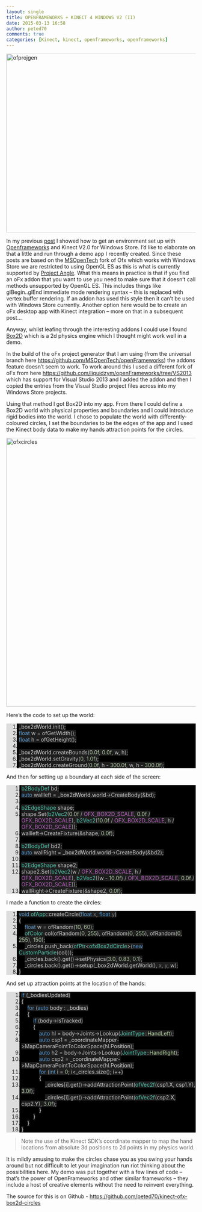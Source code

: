 ```yaml
---
layout: single
title: OPENFRAMEWORKS + KINECT 4 WINDOWS V2 (II)
date: 2015-03-13 16:58
author: peted70
comments: true
categories: [Kinect, kinect, openframeworks, openframeworks]
---
```

<p><a href="http://peted.azurewebsites.net/wp-content/uploads/2015/03/ofprojgen.png"><img title="ofprojgen" style="border-top: 0px; border-right: 0px; border-bottom: 0px; border-left: 0px; display: inline" border="0" alt="ofprojgen" src="http://peted.azurewebsites.net/wp-content/uploads/2015/03/ofprojgen_thumb.png" width="738" height="475"></a> </p> <p>In my previous <a href="http://peted.azurewebsites.net/openframeworks-kinect-4-windows-v2/" target="_blank">post</a> I showed how to get an environment set up with <a href="http://www.openframeworks.cc/" target="_blank">Openframeworks</a> and Kinect V2.0 for Windows Store. I’d like to elaborate on that a little and run through a demo app I recently created. Since these posts are based on the <a href="https://msopentech.com/blog/2014/07/03/openframeworks-developers-can-now-create-universal-apps-for-windows/" target="_blank">MSOpenTech</a> fork of Ofx which works with Windows Store we are restricted to using OpenGL ES as this is what is currently supported by <a href="https://code.google.com/p/angleproject/" target="_blank">Project Angle</a>. What this means in practice is that if you find an oFx addon that you want to use you need to make sure that it doesn’t call methods unsupported by OpenGL ES. This includes things like glBegin..glEnd immediate mode rendering syntax – this is replaced with vertex buffer rendering. If an addon has used this style then it can’t be used with Windows Store currently. Another option here would be to create an oFx desktop app with Kinect integration – more on that in a subsequent post…</p> <p>Anyway, whilst leafing through the interesting addons I could use I found <a href="http://box2d.org/" target="_blank">Box2D</a> which is a 2d physics engine which I thought might work well in a demo.</p> <p>In the build of the oFx project generator that I am using (from the universal branch here <a title="https://github.com/MSOpenTech/openFrameworks" href="https://github.com/MSOpenTech/openFrameworks">https://github.com/MSOpenTech/openFrameworks</a>) the addons feature doesn’t seem to work. To work around this I used a different fork of oFx from here <a title="https://github.com/liquidzym/openFrameworks/tree/VS2013" href="https://github.com/liquidzym/openFrameworks/tree/VS2013">https://github.com/liquidzym/openFrameworks/tree/VS2013</a> which has support for Visual Studio 2013 and I added the addon and then I copied the entries from the Visual Studio project files across into my Windows Store projects.</p> <p>Using that method I got Box2D into my app. From there I could define a Box2D world with physical properties and boundaries and I could introduce rigid bodies into the world. I chose to populate the world with differently-coloured circles, I set the boundaries to be the edges of the app and I used the Kinect body data to make my hands attraction points for the circles. </p> <p><a href="http://peted.azurewebsites.net/wp-content/uploads/2015/03/ofxcircles.png"><img title="ofxcircles" style="border-top: 0px; border-right: 0px; border-bottom: 0px; border-left: 0px; display: inline" border="0" alt="ofxcircles" src="http://peted.azurewebsites.net/wp-content/uploads/2015/03/ofxcircles_thumb.png" width="729" height="714"></a> </p> <p>Here’s the code to set up the world:</p> <div id="scid:9ce6104f-a9aa-4a17-a79f-3a39532ebf7c:44a2bf98-6c94-44c1-aaac-fe4bfba4e66e" class="wlWriterEditableSmartContent" style="float: none; padding-bottom: 0px; padding-top: 0px; padding-left: 0px; margin: 0px; display: inline; padding-right: 0px"> <div class="le-pavsc-container"> <div style="background: #ddd; overflow: auto"> <ol start="1" style="background: #000000; margin: 0 0 0 2em; padding: 0 0 0 5px;"> <li><span style="background:#1e1e1e;color:#dadada">_box2dWorld</span><span style="background:#1e1e1e;color:#b4b4b4">.</span><span style="background:#1e1e1e;color:#c8c8c8">init</span><span style="background:#1e1e1e;color:#b4b4b4">();</span></li> <li class="le-pavsc-even"><span style="background:#1e1e1e;color:#dcdcdc"></span><span style="background:#1e1e1e;color:#569cd6">float</span><span style="background:#1e1e1e;color:#dcdcdc"> </span><span style="background:#1e1e1e;color:#c8c8c8">w</span><span style="background:#1e1e1e;color:#dcdcdc"> </span><span style="background:#1e1e1e;color:#b4b4b4">=</span><span style="background:#1e1e1e;color:#dcdcdc"> </span><span style="background:#1e1e1e;color:#c8c8c8">ofGetWidth</span><span style="background:#1e1e1e;color:#b4b4b4">();</span></li> <li><span style="background:#1e1e1e;color:#dcdcdc"></span><span style="background:#1e1e1e;color:#569cd6">float</span><span style="background:#1e1e1e;color:#dcdcdc"> </span><span style="background:#1e1e1e;color:#c8c8c8">h</span><span style="background:#1e1e1e;color:#dcdcdc"> </span><span style="background:#1e1e1e;color:#b4b4b4">=</span><span style="background:#1e1e1e;color:#dcdcdc"> </span><span style="background:#1e1e1e;color:#c8c8c8">ofGetHeight</span><span style="background:#1e1e1e;color:#b4b4b4">();</span></li> <li class="le-pavsc-even">&nbsp;</li> <li><span style="background:#1e1e1e;color:#dcdcdc"></span><span style="background:#1e1e1e;color:#dadada">_box2dWorld</span><span style="background:#1e1e1e;color:#b4b4b4">.</span><span style="background:#1e1e1e;color:#c8c8c8">createBounds</span><span style="background:#1e1e1e;color:#b4b4b4">(</span><span style="background:#1e1e1e;color:#b5cea8">0.0f</span><span style="background:#1e1e1e;color:#b4b4b4">,</span><span style="background:#1e1e1e;color:#dcdcdc"> </span><span style="background:#1e1e1e;color:#b5cea8">0.0f</span><span style="background:#1e1e1e;color:#b4b4b4">,</span><span style="background:#1e1e1e;color:#dcdcdc"> </span><span style="background:#1e1e1e;color:#c8c8c8">w</span><span style="background:#1e1e1e;color:#b4b4b4">,</span><span style="background:#1e1e1e;color:#dcdcdc"> </span><span style="background:#1e1e1e;color:#c8c8c8">h</span><span style="background:#1e1e1e;color:#b4b4b4">);</span></li> <li class="le-pavsc-even"><span style="background:#1e1e1e;color:#dcdcdc"></span><span style="background:#1e1e1e;color:#dadada">_box2dWorld</span><span style="background:#1e1e1e;color:#b4b4b4">.</span><span style="background:#1e1e1e;color:#c8c8c8">setGravity</span><span style="background:#1e1e1e;color:#b4b4b4">(</span><span style="background:#1e1e1e;color:#b5cea8">0</span><span style="background:#1e1e1e;color:#b4b4b4">,</span><span style="background:#1e1e1e;color:#dcdcdc"> </span><span style="background:#1e1e1e;color:#b5cea8">1.0f</span><span style="background:#1e1e1e;color:#b4b4b4">);</span></li> <li><span style="background:#1e1e1e;color:#dcdcdc"></span><span style="background:#1e1e1e;color:#dadada">_box2dWorld</span><span style="background:#1e1e1e;color:#b4b4b4">.</span><span style="background:#1e1e1e;color:#c8c8c8">createGround</span><span style="background:#1e1e1e;color:#b4b4b4">(</span><span style="background:#1e1e1e;color:#b5cea8">0.0f</span><span style="background:#1e1e1e;color:#b4b4b4">,</span><span style="background:#1e1e1e;color:#dcdcdc"> </span><span style="background:#1e1e1e;color:#c8c8c8">h</span><span style="background:#1e1e1e;color:#dcdcdc"> </span><span style="background:#1e1e1e;color:#b4b4b4">-</span><span style="background:#1e1e1e;color:#dcdcdc"> </span><span style="background:#1e1e1e;color:#b5cea8">300.0f</span><span style="background:#1e1e1e;color:#b4b4b4">,</span><span style="background:#1e1e1e;color:#dcdcdc"> </span><span style="background:#1e1e1e;color:#c8c8c8">w</span><span style="background:#1e1e1e;color:#b4b4b4">,</span><span style="background:#1e1e1e;color:#dcdcdc"> </span><span style="background:#1e1e1e;color:#c8c8c8">h</span><span style="background:#1e1e1e;color:#dcdcdc"> </span><span style="background:#1e1e1e;color:#b4b4b4">-</span><span style="background:#1e1e1e;color:#dcdcdc"> </span><span style="background:#1e1e1e;color:#b5cea8">300.0f</span><span style="background:#1e1e1e;color:#b4b4b4">);</span></li> </ol> </div> </div> </div> <p>And then for setting up a boundary at each side of the screen:</p> <div id="scid:9ce6104f-a9aa-4a17-a79f-3a39532ebf7c:95121713-fcd4-4599-bacb-81e7919ebc10" class="wlWriterEditableSmartContent" style="float: none; padding-bottom: 0px; padding-top: 0px; padding-left: 0px; margin: 0px; display: inline; padding-right: 0px"> <div class="le-pavsc-container"> <div style="background: #ddd; overflow: auto"> <ol start="1" style="background: #000000; margin: 0 0 0 2.5em; padding: 0 0 0 5px;"> <li><span style="background:#1e1e1e;color:#4ec9b0">b2BodyDef</span><span style="background:#1e1e1e;color:#dcdcdc"> </span><span style="background:#1e1e1e;color:#c8c8c8">bd</span><span style="background:#1e1e1e;color:#b4b4b4">;</span></li> <li class="le-pavsc-even"><span style="background:#1e1e1e;color:#dcdcdc"></span><span style="background:#1e1e1e;color:#569cd6">auto</span><span style="background:#1e1e1e;color:#dcdcdc"> </span><span style="background:#1e1e1e;color:#c8c8c8">wallleft</span><span style="background:#1e1e1e;color:#dcdcdc"> </span><span style="background:#1e1e1e;color:#b4b4b4">=</span><span style="background:#1e1e1e;color:#dcdcdc"> </span><span style="background:#1e1e1e;color:#dadada">_box2dWorld</span><span style="background:#1e1e1e;color:#b4b4b4">.</span><span style="background:#1e1e1e;color:#dadada">world</span><span style="background:#1e1e1e;color:#b4b4b4">-&gt;</span><span style="background:#1e1e1e;color:#c8c8c8">CreateBody</span><span style="background:#1e1e1e;color:#b4b4b4">(&amp;</span><span style="background:#1e1e1e;color:#c8c8c8">bd</span><span style="background:#1e1e1e;color:#b4b4b4">);</span></li> <li>&nbsp;</li> <li class="le-pavsc-even"><span style="background:#1e1e1e;color:#dcdcdc"></span><span style="background:#1e1e1e;color:#4ec9b0">b2EdgeShape</span><span style="background:#1e1e1e;color:#dcdcdc"> </span><span style="background:#1e1e1e;color:#c8c8c8">shape</span><span style="background:#1e1e1e;color:#b4b4b4">;</span></li> <li><span style="background:#1e1e1e;color:#dcdcdc"></span><span style="background:#1e1e1e;color:#c8c8c8">shape</span><span style="background:#1e1e1e;color:#b4b4b4">.</span><span style="background:#1e1e1e;color:#c8c8c8">Set</span><span style="background:#1e1e1e;color:#b4b4b4">(</span><span style="background:#1e1e1e;color:#4ec9b0">b2Vec2</span><span style="background:#1e1e1e;color:#b4b4b4">(</span><span style="background:#1e1e1e;color:#b5cea8">0.0f</span><span style="background:#1e1e1e;color:#dcdcdc"> </span><span style="background:#1e1e1e;color:#b4b4b4">/</span><span style="background:#1e1e1e;color:#dcdcdc"> </span><span style="background:#1e1e1e;color:#bd63c5">OFX_BOX2D_SCALE</span><span style="background:#1e1e1e;color:#b4b4b4">,</span><span style="background:#1e1e1e;color:#dcdcdc"> </span><span style="background:#1e1e1e;color:#b5cea8">0.0f</span><span style="background:#1e1e1e;color:#dcdcdc"> </span><span style="background:#1e1e1e;color:#b4b4b4">/</span><span style="background:#1e1e1e;color:#dcdcdc"> </span><span style="background:#1e1e1e;color:#bd63c5">OFX_BOX2D_SCALE</span><span style="background:#1e1e1e;color:#b4b4b4">),</span><span style="background:#1e1e1e;color:#dcdcdc"> </span><span style="background:#1e1e1e;color:#4ec9b0">b2Vec2</span><span style="background:#1e1e1e;color:#b4b4b4">(</span><span style="background:#1e1e1e;color:#b5cea8">10.0f</span><span style="background:#1e1e1e;color:#dcdcdc"> </span><span style="background:#1e1e1e;color:#b4b4b4">/</span><span style="background:#1e1e1e;color:#dcdcdc"> </span><span style="background:#1e1e1e;color:#bd63c5">OFX_BOX2D_SCALE</span><span style="background:#1e1e1e;color:#b4b4b4">,</span><span style="background:#1e1e1e;color:#dcdcdc"> </span><span style="background:#1e1e1e;color:#c8c8c8">h</span><span style="background:#1e1e1e;color:#dcdcdc"> </span><span style="background:#1e1e1e;color:#b4b4b4">/</span><span style="background:#1e1e1e;color:#dcdcdc"> </span><span style="background:#1e1e1e;color:#bd63c5">OFX_BOX2D_SCALE</span><span style="background:#1e1e1e;color:#b4b4b4">));</span></li> <li class="le-pavsc-even"><span style="background:#1e1e1e;color:#dcdcdc"></span><span style="background:#1e1e1e;color:#c8c8c8">wallleft</span><span style="background:#1e1e1e;color:#b4b4b4">-&gt;</span><span style="background:#1e1e1e;color:#c8c8c8">CreateFixture</span><span style="background:#1e1e1e;color:#b4b4b4">(&amp;</span><span style="background:#1e1e1e;color:#c8c8c8">shape</span><span style="background:#1e1e1e;color:#b4b4b4">,</span><span style="background:#1e1e1e;color:#dcdcdc"> </span><span style="background:#1e1e1e;color:#b5cea8">0.0f</span><span style="background:#1e1e1e;color:#b4b4b4">);</span></li> <li>&nbsp;</li> <li class="le-pavsc-even"><span style="background:#1e1e1e;color:#dcdcdc"></span><span style="background:#1e1e1e;color:#4ec9b0">b2BodyDef</span><span style="background:#1e1e1e;color:#dcdcdc"> </span><span style="background:#1e1e1e;color:#c8c8c8">bd2</span><span style="background:#1e1e1e;color:#b4b4b4">;</span></li> <li><span style="background:#1e1e1e;color:#dcdcdc"></span><span style="background:#1e1e1e;color:#569cd6">auto</span><span style="background:#1e1e1e;color:#dcdcdc"> </span><span style="background:#1e1e1e;color:#c8c8c8">wallRight</span><span style="background:#1e1e1e;color:#dcdcdc"> </span><span style="background:#1e1e1e;color:#b4b4b4">=</span><span style="background:#1e1e1e;color:#dcdcdc"> </span><span style="background:#1e1e1e;color:#dadada">_box2dWorld</span><span style="background:#1e1e1e;color:#b4b4b4">.</span><span style="background:#1e1e1e;color:#dadada">world</span><span style="background:#1e1e1e;color:#b4b4b4">-&gt;</span><span style="background:#1e1e1e;color:#c8c8c8">CreateBody</span><span style="background:#1e1e1e;color:#b4b4b4">(&amp;</span><span style="background:#1e1e1e;color:#c8c8c8">bd2</span><span style="background:#1e1e1e;color:#b4b4b4">);</span></li> <li class="le-pavsc-even">&nbsp;</li> <li><span style="background:#1e1e1e;color:#dcdcdc"></span><span style="background:#1e1e1e;color:#4ec9b0">b2EdgeShape</span><span style="background:#1e1e1e;color:#dcdcdc"> </span><span style="background:#1e1e1e;color:#c8c8c8">shape2</span><span style="background:#1e1e1e;color:#b4b4b4">;</span></li> <li class="le-pavsc-even"><span style="background:#1e1e1e;color:#dcdcdc"></span><span style="background:#1e1e1e;color:#c8c8c8">shape2</span><span style="background:#1e1e1e;color:#b4b4b4">.</span><span style="background:#1e1e1e;color:#c8c8c8">Set</span><span style="background:#1e1e1e;color:#b4b4b4">(</span><span style="background:#1e1e1e;color:#4ec9b0">b2Vec2</span><span style="background:#1e1e1e;color:#b4b4b4">(</span><span style="background:#1e1e1e;color:#c8c8c8">w</span><span style="background:#1e1e1e;color:#dcdcdc"> </span><span style="background:#1e1e1e;color:#b4b4b4">/</span><span style="background:#1e1e1e;color:#dcdcdc"> </span><span style="background:#1e1e1e;color:#bd63c5">OFX_BOX2D_SCALE</span><span style="background:#1e1e1e;color:#b4b4b4">,</span><span style="background:#1e1e1e;color:#dcdcdc"> </span><span style="background:#1e1e1e;color:#c8c8c8">h</span><span style="background:#1e1e1e;color:#dcdcdc"> </span><span style="background:#1e1e1e;color:#b4b4b4">/</span><span style="background:#1e1e1e;color:#dcdcdc"> </span><span style="background:#1e1e1e;color:#bd63c5">OFX_BOX2D_SCALE</span><span style="background:#1e1e1e;color:#b4b4b4">),</span><span style="background:#1e1e1e;color:#dcdcdc"> </span><span style="background:#1e1e1e;color:#4ec9b0">b2Vec2</span><span style="background:#1e1e1e;color:#b4b4b4">((</span><span style="background:#1e1e1e;color:#c8c8c8">w</span><span style="background:#1e1e1e;color:#dcdcdc"> </span><span style="background:#1e1e1e;color:#b4b4b4">-</span><span style="background:#1e1e1e;color:#dcdcdc"> </span><span style="background:#1e1e1e;color:#b5cea8">10.0f</span><span style="background:#1e1e1e;color:#b4b4b4">)</span><span style="background:#1e1e1e;color:#dcdcdc"> </span><span style="background:#1e1e1e;color:#b4b4b4">/</span><span style="background:#1e1e1e;color:#dcdcdc"> </span><span style="background:#1e1e1e;color:#bd63c5">OFX_BOX2D_SCALE</span><span style="background:#1e1e1e;color:#b4b4b4">,</span><span style="background:#1e1e1e;color:#dcdcdc"> </span><span style="background:#1e1e1e;color:#b5cea8">0.0f</span><span style="background:#1e1e1e;color:#dcdcdc"> </span><span style="background:#1e1e1e;color:#b4b4b4">/</span><span style="background:#1e1e1e;color:#dcdcdc"> </span><span style="background:#1e1e1e;color:#bd63c5">OFX_BOX2D_SCALE</span><span style="background:#1e1e1e;color:#b4b4b4">));</span></li> <li><span style="background:#1e1e1e;color:#dcdcdc"></span><span style="background:#1e1e1e;color:#c8c8c8">wallRight</span><span style="background:#1e1e1e;color:#b4b4b4">-&gt;</span><span style="background:#1e1e1e;color:#c8c8c8">CreateFixture</span><span style="background:#1e1e1e;color:#b4b4b4">(&amp;</span><span style="background:#1e1e1e;color:#c8c8c8">shape2</span><span style="background:#1e1e1e;color:#b4b4b4">,</span><span style="background:#1e1e1e;color:#dcdcdc"> </span><span style="background:#1e1e1e;color:#b5cea8">0.0f</span><span style="background:#1e1e1e;color:#b4b4b4">);</span></li> </ol> </div> </div> </div> <p>I made a function to create the circles:</p> <div id="scid:9ce6104f-a9aa-4a17-a79f-3a39532ebf7c:79e6b229-ff3b-4343-860c-56e155c63d60" class="wlWriterEditableSmartContent" style="float: none; padding-bottom: 0px; padding-top: 0px; padding-left: 0px; margin: 0px; display: inline; padding-right: 0px"> <div class="le-pavsc-container"> <div style="background: #ddd; overflow: auto"> <ol start="1" style="background: #000000; margin: 0 0 0 2em; padding: 0 0 0 5px;"> <li><span style="background:#1e1e1e;color:#569cd6">void</span><span style="background:#1e1e1e;color:#dcdcdc"> </span><span style="background:#1e1e1e;color:#4ec9b0">ofApp</span><span style="background:#1e1e1e;color:#b4b4b4">::</span><span style="background:#1e1e1e;color:#c8c8c8">createCircle</span><span style="background:#1e1e1e;color:#b4b4b4">(</span><span style="background:#1e1e1e;color:#569cd6">float</span><span style="background:#1e1e1e;color:#dcdcdc"> </span><span style="background:#1e1e1e;color:#7f7f7f">x</span><span style="background:#1e1e1e;color:#b4b4b4">,</span><span style="background:#1e1e1e;color:#dcdcdc"> </span><span style="background:#1e1e1e;color:#569cd6">float</span><span style="background:#1e1e1e;color:#dcdcdc"> </span><span style="background:#1e1e1e;color:#7f7f7f">y</span><span style="background:#1e1e1e;color:#b4b4b4">)</span></li> <li class="le-pavsc-even"><span style="background:#1e1e1e;color:#dcdcdc">{</span></li> <li>    <span style="background:#1e1e1e;color:#dcdcdc"></span><span style="background:#1e1e1e;color:#569cd6">float</span><span style="background:#1e1e1e;color:#dcdcdc"> </span><span style="background:#1e1e1e;color:#c8c8c8">w</span><span style="background:#1e1e1e;color:#dcdcdc"> </span><span style="background:#1e1e1e;color:#b4b4b4">=</span><span style="background:#1e1e1e;color:#dcdcdc"> </span><span style="background:#1e1e1e;color:#c8c8c8">ofRandom</span><span style="background:#1e1e1e;color:#b4b4b4">(</span><span style="background:#1e1e1e;color:#b5cea8">10</span><span style="background:#1e1e1e;color:#b4b4b4">,</span><span style="background:#1e1e1e;color:#dcdcdc"> </span><span style="background:#1e1e1e;color:#b5cea8">60</span><span style="background:#1e1e1e;color:#b4b4b4">);</span></li> <li class="le-pavsc-even">    <span style="background:#1e1e1e;color:#dcdcdc"></span><span style="background:#1e1e1e;color:#4ec9b0">ofColor</span><span style="background:#1e1e1e;color:#dcdcdc"> </span><span style="background:#1e1e1e;color:#c8c8c8">col</span><span style="background:#1e1e1e;color:#b4b4b4">(</span><span style="background:#1e1e1e;color:#c8c8c8">ofRandom</span><span style="background:#1e1e1e;color:#b4b4b4">(</span><span style="background:#1e1e1e;color:#b5cea8">0</span><span style="background:#1e1e1e;color:#b4b4b4">,</span><span style="background:#1e1e1e;color:#dcdcdc"> </span><span style="background:#1e1e1e;color:#b5cea8">255</span><span style="background:#1e1e1e;color:#b4b4b4">),</span><span style="background:#1e1e1e;color:#dcdcdc"> </span><span style="background:#1e1e1e;color:#c8c8c8">ofRandom</span><span style="background:#1e1e1e;color:#b4b4b4">(</span><span style="background:#1e1e1e;color:#b5cea8">0</span><span style="background:#1e1e1e;color:#b4b4b4">,</span><span style="background:#1e1e1e;color:#dcdcdc"> </span><span style="background:#1e1e1e;color:#b5cea8">255</span><span style="background:#1e1e1e;color:#b4b4b4">),</span><span style="background:#1e1e1e;color:#dcdcdc"> </span><span style="background:#1e1e1e;color:#c8c8c8">ofRandom</span><span style="background:#1e1e1e;color:#b4b4b4">(</span><span style="background:#1e1e1e;color:#b5cea8">0</span><span style="background:#1e1e1e;color:#b4b4b4">,</span><span style="background:#1e1e1e;color:#dcdcdc"> </span><span style="background:#1e1e1e;color:#b5cea8">255</span><span style="background:#1e1e1e;color:#b4b4b4">),</span><span style="background:#1e1e1e;color:#dcdcdc"> </span><span style="background:#1e1e1e;color:#b5cea8">150</span><span style="background:#1e1e1e;color:#b4b4b4">);</span></li> <li>    <span style="background:#1e1e1e;color:#dcdcdc"></span><span style="background:#1e1e1e;color:#dadada">_circles</span><span style="background:#1e1e1e;color:#b4b4b4">.</span><span style="background:#1e1e1e;color:#c8c8c8">push_back</span><span style="background:#1e1e1e;color:#b4b4b4">(</span><span style="background:#1e1e1e;color:#4ec9b0">ofPtr</span><span style="background:#1e1e1e;color:#b4b4b4">&lt;</span><span style="background:#1e1e1e;color:#4ec9b0">ofxBox2dCircle</span><span style="background:#1e1e1e;color:#b4b4b4">&gt;(</span><span style="background:#1e1e1e;color:#569cd6">new</span><span style="background:#1e1e1e;color:#dcdcdc"> </span><span style="background:#1e1e1e;color:#4ec9b0">CustomParticle</span><span style="background:#1e1e1e;color:#b4b4b4">(</span><span style="background:#1e1e1e;color:#c8c8c8">col</span><span style="background:#1e1e1e;color:#b4b4b4">)));</span></li> <li class="le-pavsc-even">    <span style="background:#1e1e1e;color:#dcdcdc"></span><span style="background:#1e1e1e;color:#dadada">_circles</span><span style="background:#1e1e1e;color:#b4b4b4">.</span><span style="background:#1e1e1e;color:#c8c8c8">back</span><span style="background:#1e1e1e;color:#b4b4b4">().</span><span style="background:#1e1e1e;color:#c8c8c8">get</span><span style="background:#1e1e1e;color:#b4b4b4">()-&gt;</span><span style="background:#1e1e1e;color:#c8c8c8">setPhysics</span><span style="background:#1e1e1e;color:#b4b4b4">(</span><span style="background:#1e1e1e;color:#b5cea8">3.0</span><span style="background:#1e1e1e;color:#b4b4b4">,</span><span style="background:#1e1e1e;color:#dcdcdc"> </span><span style="background:#1e1e1e;color:#b5cea8">0.83</span><span style="background:#1e1e1e;color:#b4b4b4">,</span><span style="background:#1e1e1e;color:#dcdcdc"> </span><span style="background:#1e1e1e;color:#b5cea8">0.1</span><span style="background:#1e1e1e;color:#b4b4b4">);</span></li> <li>    <span style="background:#1e1e1e;color:#dcdcdc"></span><span style="background:#1e1e1e;color:#dadada">_circles</span><span style="background:#1e1e1e;color:#b4b4b4">.</span><span style="background:#1e1e1e;color:#c8c8c8">back</span><span style="background:#1e1e1e;color:#b4b4b4">().</span><span style="background:#1e1e1e;color:#c8c8c8">get</span><span style="background:#1e1e1e;color:#b4b4b4">()-&gt;</span><span style="background:#1e1e1e;color:#c8c8c8">setup</span><span style="background:#1e1e1e;color:#b4b4b4">(</span><span style="background:#1e1e1e;color:#dadada">_box2dWorld</span><span style="background:#1e1e1e;color:#b4b4b4">.</span><span style="background:#1e1e1e;color:#c8c8c8">getWorld</span><span style="background:#1e1e1e;color:#b4b4b4">(),</span><span style="background:#1e1e1e;color:#dcdcdc"> </span><span style="background:#1e1e1e;color:#7f7f7f">x</span><span style="background:#1e1e1e;color:#b4b4b4">,</span><span style="background:#1e1e1e;color:#dcdcdc"> </span><span style="background:#1e1e1e;color:#7f7f7f">y</span><span style="background:#1e1e1e;color:#b4b4b4">,</span><span style="background:#1e1e1e;color:#dcdcdc"> </span><span style="background:#1e1e1e;color:#c8c8c8">w</span><span style="background:#1e1e1e;color:#b4b4b4">);</span></li> <li class="le-pavsc-even"><span style="background:#1e1e1e;color:#dcdcdc">}</span></li> </ol> </div> </div> </div> <p>And set up attraction points at the location of the hands:</p> <div id="scid:9ce6104f-a9aa-4a17-a79f-3a39532ebf7c:836dd32d-2a10-4602-92fa-3d8f0679bf32" class="wlWriterEditableSmartContent" style="float: none; padding-bottom: 0px; padding-top: 0px; padding-left: 0px; margin: 0px; display: inline; padding-right: 0px"> <div class="le-pavsc-container"> <div style="background: #ddd; overflow: auto"> <ol start="1" style="background: #000000; margin: 0 0 0 2.5em; padding: 0 0 0 5px;"> <li><span style="background:#1e1e1e;color:#569cd6">if</span><span style="background:#1e1e1e;color:#dcdcdc"> </span><span style="background:#1e1e1e;color:#b4b4b4">(</span><span style="background:#1e1e1e;color:#dadada">_bodiesUpdated</span><span style="background:#1e1e1e;color:#b4b4b4">)</span></li> <li class="le-pavsc-even"><span style="background:#1e1e1e;color:#dcdcdc">{</span></li> <li>    <span style="background:#1e1e1e;color:#dcdcdc"></span><span style="background:#1e1e1e;color:#569cd6">for</span><span style="background:#1e1e1e;color:#dcdcdc"> </span><span style="background:#1e1e1e;color:#b4b4b4">(</span><span style="background:#1e1e1e;color:#569cd6">auto</span><span style="background:#1e1e1e;color:#dcdcdc"> </span><span style="background:#1e1e1e;color:#c8c8c8">body</span><span style="background:#1e1e1e;color:#dcdcdc"> </span><span style="background:#1e1e1e;color:#b4b4b4">:</span><span style="background:#1e1e1e;color:#dcdcdc"> </span><span style="background:#1e1e1e;color:#dadada">_bodies</span><span style="background:#1e1e1e;color:#b4b4b4">)</span></li> <li class="le-pavsc-even">    <span style="background:#1e1e1e;color:#dcdcdc">{</span></li> <li>        <span style="background:#1e1e1e;color:#dcdcdc"></span><span style="background:#1e1e1e;color:#569cd6">if</span><span style="background:#1e1e1e;color:#dcdcdc"> </span><span style="background:#1e1e1e;color:#b4b4b4">(</span><span style="background:#1e1e1e;color:#c8c8c8">body</span><span style="background:#1e1e1e;color:#b4b4b4">-&gt;</span><span style="background:#1e1e1e;color:#c8c8c8">IsTracked</span><span style="background:#1e1e1e;color:#b4b4b4">)</span></li> <li class="le-pavsc-even">        <span style="background:#1e1e1e;color:#dcdcdc">{</span></li> <li>            <span style="background:#1e1e1e;color:#dcdcdc"></span><span style="background:#1e1e1e;color:#569cd6">auto</span><span style="background:#1e1e1e;color:#dcdcdc"> </span><span style="background:#1e1e1e;color:#c8c8c8">hl</span><span style="background:#1e1e1e;color:#dcdcdc"> </span><span style="background:#1e1e1e;color:#b4b4b4">=</span><span style="background:#1e1e1e;color:#dcdcdc"> </span><span style="background:#1e1e1e;color:#c8c8c8">body</span><span style="background:#1e1e1e;color:#b4b4b4">-&gt;</span><span style="background:#1e1e1e;color:#c8c8c8">Joints</span><span style="background:#1e1e1e;color:#b4b4b4">-&gt;</span><span style="background:#1e1e1e;color:#c8c8c8">Lookup</span><span style="background:#1e1e1e;color:#b4b4b4">(</span><span style="background:#1e1e1e;color:#4ec9b0">JointType</span><span style="background:#1e1e1e;color:#b4b4b4">::</span><span style="background:#1e1e1e;color:#b8d7a3">HandLeft</span><span style="background:#1e1e1e;color:#b4b4b4">);</span></li> <li class="le-pavsc-even">            <span style="background:#1e1e1e;color:#dcdcdc"></span><span style="background:#1e1e1e;color:#569cd6">auto</span><span style="background:#1e1e1e;color:#dcdcdc"> </span><span style="background:#1e1e1e;color:#c8c8c8">csp1</span><span style="background:#1e1e1e;color:#dcdcdc"> </span><span style="background:#1e1e1e;color:#b4b4b4">=</span><span style="background:#1e1e1e;color:#dcdcdc"> </span><span style="background:#1e1e1e;color:#dadada">_coordinateMapper</span><span style="background:#1e1e1e;color:#b4b4b4">-&gt;</span><span style="background:#1e1e1e;color:#c8c8c8">MapCameraPointToColorSpace</span><span style="background:#1e1e1e;color:#b4b4b4">(</span><span style="background:#1e1e1e;color:#c8c8c8">hl</span><span style="background:#1e1e1e;color:#b4b4b4">.</span><span style="background:#1e1e1e;color:#dadada">Position</span><span style="background:#1e1e1e;color:#b4b4b4">);</span></li> <li>            <span style="background:#1e1e1e;color:#dcdcdc"></span><span style="background:#1e1e1e;color:#569cd6">auto</span><span style="background:#1e1e1e;color:#dcdcdc"> </span><span style="background:#1e1e1e;color:#c8c8c8">h2</span><span style="background:#1e1e1e;color:#dcdcdc"> </span><span style="background:#1e1e1e;color:#b4b4b4">=</span><span style="background:#1e1e1e;color:#dcdcdc"> </span><span style="background:#1e1e1e;color:#c8c8c8">body</span><span style="background:#1e1e1e;color:#b4b4b4">-&gt;</span><span style="background:#1e1e1e;color:#c8c8c8">Joints</span><span style="background:#1e1e1e;color:#b4b4b4">-&gt;</span><span style="background:#1e1e1e;color:#c8c8c8">Lookup</span><span style="background:#1e1e1e;color:#b4b4b4">(</span><span style="background:#1e1e1e;color:#4ec9b0">JointType</span><span style="background:#1e1e1e;color:#b4b4b4">::</span><span style="background:#1e1e1e;color:#b8d7a3">HandRight</span><span style="background:#1e1e1e;color:#b4b4b4">);</span></li> <li class="le-pavsc-even">            <span style="background:#1e1e1e;color:#dcdcdc"></span><span style="background:#1e1e1e;color:#569cd6">auto</span><span style="background:#1e1e1e;color:#dcdcdc"> </span><span style="background:#1e1e1e;color:#c8c8c8">csp2</span><span style="background:#1e1e1e;color:#dcdcdc"> </span><span style="background:#1e1e1e;color:#b4b4b4">=</span><span style="background:#1e1e1e;color:#dcdcdc"> </span><span style="background:#1e1e1e;color:#dadada">_coordinateMapper</span><span style="background:#1e1e1e;color:#b4b4b4">-&gt;</span><span style="background:#1e1e1e;color:#c8c8c8">MapCameraPointToColorSpace</span><span style="background:#1e1e1e;color:#b4b4b4">(</span><span style="background:#1e1e1e;color:#c8c8c8">hl</span><span style="background:#1e1e1e;color:#b4b4b4">.</span><span style="background:#1e1e1e;color:#dadada">Position</span><span style="background:#1e1e1e;color:#b4b4b4">);</span></li> <li>            <span style="background:#1e1e1e;color:#dcdcdc"></span><span style="background:#1e1e1e;color:#569cd6">for</span><span style="background:#1e1e1e;color:#dcdcdc"> </span><span style="background:#1e1e1e;color:#b4b4b4">(</span><span style="background:#1e1e1e;color:#569cd6">int</span><span style="background:#1e1e1e;color:#dcdcdc"> </span><span style="background:#1e1e1e;color:#c8c8c8">i</span><span style="background:#1e1e1e;color:#dcdcdc"> </span><span style="background:#1e1e1e;color:#b4b4b4">=</span><span style="background:#1e1e1e;color:#dcdcdc"> </span><span style="background:#1e1e1e;color:#b5cea8">0</span><span style="background:#1e1e1e;color:#b4b4b4">;</span><span style="background:#1e1e1e;color:#dcdcdc"> </span><span style="background:#1e1e1e;color:#c8c8c8">i</span><span style="background:#1e1e1e;color:#b4b4b4">&lt;</span><span style="background:#1e1e1e;color:#dadada">_circles</span><span style="background:#1e1e1e;color:#b4b4b4">.</span><span style="background:#1e1e1e;color:#c8c8c8">size</span><span style="background:#1e1e1e;color:#b4b4b4">();</span><span style="background:#1e1e1e;color:#dcdcdc"> </span><span style="background:#1e1e1e;color:#c8c8c8">i</span><span style="background:#1e1e1e;color:#b4b4b4">++)</span></li> <li class="le-pavsc-even">            <span style="background:#1e1e1e;color:#dcdcdc">{</span></li> <li>                <span style="background:#1e1e1e;color:#dcdcdc"></span><span style="background:#1e1e1e;color:#dadada">_circles</span><span style="background:#1e1e1e;color:#b4b4b4">[</span><span style="background:#1e1e1e;color:#c8c8c8">i</span><span style="background:#1e1e1e;color:#b4b4b4">].</span><span style="background:#1e1e1e;color:#c8c8c8">get</span><span style="background:#1e1e1e;color:#b4b4b4">()-&gt;</span><span style="background:#1e1e1e;color:#c8c8c8">addAttractionPoint</span><span style="background:#1e1e1e;color:#b4b4b4">(</span><span style="background:#1e1e1e;color:#4ec9b0">ofVec2f</span><span style="background:#1e1e1e;color:#b4b4b4">(</span><span style="background:#1e1e1e;color:#c8c8c8">csp1</span><span style="background:#1e1e1e;color:#b4b4b4">.</span><span style="background:#1e1e1e;color:#dadada">X</span><span style="background:#1e1e1e;color:#b4b4b4">,</span><span style="background:#1e1e1e;color:#dcdcdc"> </span><span style="background:#1e1e1e;color:#c8c8c8">csp1</span><span style="background:#1e1e1e;color:#b4b4b4">.</span><span style="background:#1e1e1e;color:#dadada">Y</span><span style="background:#1e1e1e;color:#b4b4b4">),</span><span style="background:#1e1e1e;color:#dcdcdc"> </span><span style="background:#1e1e1e;color:#b5cea8">3.0f</span><span style="background:#1e1e1e;color:#b4b4b4">);</span></li> <li class="le-pavsc-even">                <span style="background:#1e1e1e;color:#dcdcdc"></span><span style="background:#1e1e1e;color:#dadada">_circles</span><span style="background:#1e1e1e;color:#b4b4b4">[</span><span style="background:#1e1e1e;color:#c8c8c8">i</span><span style="background:#1e1e1e;color:#b4b4b4">].</span><span style="background:#1e1e1e;color:#c8c8c8">get</span><span style="background:#1e1e1e;color:#b4b4b4">()-&gt;</span><span style="background:#1e1e1e;color:#c8c8c8">addAttractionPoint</span><span style="background:#1e1e1e;color:#b4b4b4">(</span><span style="background:#1e1e1e;color:#4ec9b0">ofVec2f</span><span style="background:#1e1e1e;color:#b4b4b4">(</span><span style="background:#1e1e1e;color:#c8c8c8">csp2</span><span style="background:#1e1e1e;color:#b4b4b4">.</span><span style="background:#1e1e1e;color:#dadada">X</span><span style="background:#1e1e1e;color:#b4b4b4">,</span><span style="background:#1e1e1e;color:#dcdcdc"> </span><span style="background:#1e1e1e;color:#c8c8c8">csp2</span><span style="background:#1e1e1e;color:#b4b4b4">.</span><span style="background:#1e1e1e;color:#dadada">Y</span><span style="background:#1e1e1e;color:#b4b4b4">),</span><span style="background:#1e1e1e;color:#dcdcdc"> </span><span style="background:#1e1e1e;color:#b5cea8">3.0f</span><span style="background:#1e1e1e;color:#b4b4b4">);</span></li> <li>            <span style="background:#1e1e1e;color:#dcdcdc">}</span></li> <li class="le-pavsc-even">        <span style="background:#1e1e1e;color:#dcdcdc">}</span></li> <li>    <span style="background:#1e1e1e;color:#dcdcdc">}</span></li> <li class="le-pavsc-even"><span style="background:#1e1e1e;color:#dcdcdc">}</span></li> </ol> </div> </div> </div> <blockquote> <p>Note the use of the Kinect SDK’s coordinate mapper to map the hand locations from absolute 3d positions to 2d points in my physics world.</p></blockquote> <p>It is mildly amusing to make the circles chase you as you swing your hands around but not difficult to let your imagination run riot thinking about the possibilities here. My demo was put together with a few lines of code – that’s the power of OpenFrameworks and other similar frameworks – they include a host of creative elements without the need to reinvent everything.</p> <p>The source for this is on Github - <a title="https://github.com/peted70/kinect-ofx-box2d-circles" href="https://github.com/peted70/kinect-ofx-box2d-circles">https://github.com/peted70/kinect-ofx-box2d-circles</a></p>
